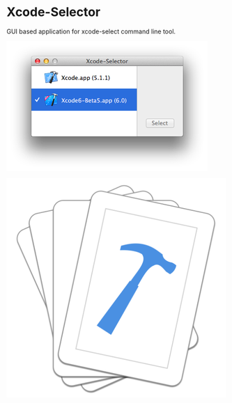 Xcode-Selector
==============

GUI based application for xcode-select command line tool.

![main window](https://github.com/watr/Xcode-Selector/blob/gh-pages/images/screenshots/mainwindow.png)

![application icon](https://github.com/watr/Xcode-Selector/blob/gh-pages/images/appicon.png)

